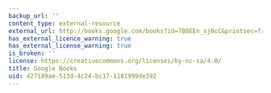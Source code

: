 ```yaml
---
backup_url: ''
content_type: external-resource
external_url: http://books.google.com/books?id=7B8EEn_sj0cC&printsec=frontcover
has_external_licence_warning: true
has_external_license_warning: true
is_broken: ''
license: https://creativecommons.org/licenses/by-nc-sa/4.0/
title: Google Books
uid: 427189ae-513d-4c24-bc17-1181999de392
---
```

